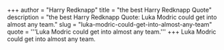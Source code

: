 +++
author = "Harry Redknapp"
title = "the best Harry Redknapp Quote"
description = "the best Harry Redknapp Quote: Luka Modric could get into almost any team."
slug = "luka-modric-could-get-into-almost-any-team"
quote = '''Luka Modric could get into almost any team.'''
+++
Luka Modric could get into almost any team.
